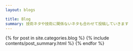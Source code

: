 ```yaml
---
layout: blogs

title: Blog
summary: 技術ネタや技術に関係ないネタも合わせて投稿していきます
---
```


{% for post in site.categories.blog %}
{% include contents/post_summary.html %}
{% endfor %}
